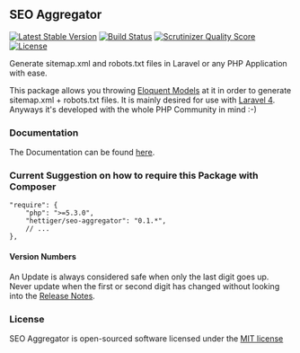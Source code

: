 ## SEO Aggregator

[![Latest Stable Version](https://poser.pugx.org/hettiger/seo-aggregator/version.png)](https://packagist.org/packages/hettiger/seo-aggregator) [![Build Status](https://travis-ci.org/hettiger/seo-aggregator.png?branch=master)](https://travis-ci.org/hettiger/seo-aggregator) [![Scrutinizer Quality Score](https://scrutinizer-ci.com/g/hettiger/seo-aggregator/badges/quality-score.png?s=51d0f6f08bc4f4f905d34bd633ccbecdb04cfdc0)](https://scrutinizer-ci.com/g/hettiger/seo-aggregator/) [![License](https://poser.pugx.org/hettiger/seo-aggregator/license.png)](https://packagist.org/packages/hettiger/seo-aggregator)

Generate sitemap.xml and robots.txt files in Laravel or any PHP Application with ease.

This package allows you throwing [Eloquent Models](https://github.com/illuminate/database) at it in order to generate sitemap.xml + robots.txt files. It is mainly desired for use with [Laravel 4](http://laravel.com). Anyways it's developed with the whole PHP Community in mind :-)

### Documentation

The Documentation can be found [here](docs/index.md).

### Current Suggestion on how to require this Package with Composer

    "require": {
        "php": ">=5.3.0",
        "hettiger/seo-aggregator": "0.1.*",
        // ...
    },

#### Version Numbers

An Update is always considered safe when only the last digit goes up. Never update when the first or second digit
has changed without looking into the [Release Notes](release-notes.md).

### License

SEO Aggregator is open-sourced software licensed under the [MIT license](http://opensource.org/licenses/MIT)
